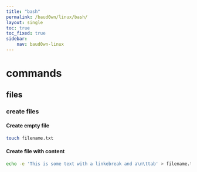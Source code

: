```yaml
---
title: "bash"
permalink: /baud0wn/linux/bash/
layout: single
toc: true
toc_fixed: true
sidebar:
    nav: baud0wn-linux
---
```


# commands

## files

### create files

#### Create empty file 
```bash
touch filename.txt
```

#### Create file with content
```bash
echo -e 'This is some text with a linkebreak and a\n\ttab' > filename.txt
```